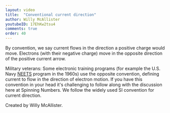 ```yaml
---
layout: video
title:  "Conventional current direction"
author: Willy McAllister
youtubeID: 17EhKw2tsu4
comments: true
order: 40
---
```


By convention, we say current flows in the direction a positive charge would move. Electrons (with their negative charge) move in the opposite direction of the positive current arrow.

Military veterans: Some electronic training programs (for example the U.S. Navy [NEETS](http://www.hnsa.org/resources/manuals-documents/2575-2/) program in the 1960s) use the opposite convention, defining current to flow in the direction of electron motion. If you have this convention in your head it's challenging to follow along with the discussion here at Spinning Numbers. We follow the widely used SI convention for current direction.

Created by Willy McAllister.
